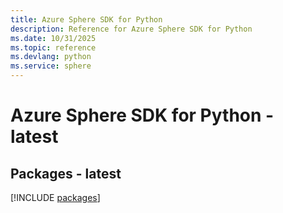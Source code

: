 ```yaml
---
title: Azure Sphere SDK for Python
description: Reference for Azure Sphere SDK for Python
ms.date: 10/31/2025
ms.topic: reference
ms.devlang: python
ms.service: sphere
---
```

# Azure Sphere SDK for Python - latest
## Packages - latest
[!INCLUDE [packages](sphere-index.md)]